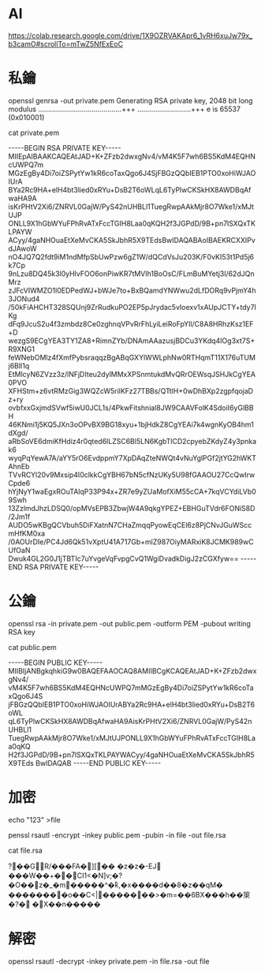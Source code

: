 # AI

https://colab.research.google.com/drive/1X9OZRVAKApr6_1vRH6xuJw79x_b3camO#scrollTo=mTwZ5NfExEoC

# 私鑰

openssl genrsa -out private.pem
Generating RSA private key, 2048 bit long modulus
..........................................+++
...........................+++
e is 65537 (0x010001)


 cat private.pem 


-----BEGIN RSA PRIVATE KEY-----
MIIEpAIBAAKCAQEAtJAD+K+ZFzb2dwxgNv4/vM4K5F7wh6BS5KdM4EQHNcUWPQ7m
MGzEgBy4Di7oiZSPytYw1kR6coTaxQgo6J4SjFBGzQQbIEB1PTO0xoHiWJAOIUrA
BYa2Rc9HA+elH4bt3lied0xRYu+DsB2T6oWLqL6TyPlwCKSkHX8AWDBqAfwaHA9A
isKrPHtV2Xi6/ZNRVL0GajW/PyS42nUHBLl1TuegRwpAAkMjr8O7Wke1/xMJtUJP
ONLL9X1hGbWYuFPhRvATxFccTGIH8Laa0qKQH2f3JGPdD/9B+pn7lSXQxTKLPAYW
ACyy/4gaNHOuaEtXeMvCKA5SkJbhR5X9TEdsBwIDAQABAoIBAEKRCXXIPvdJAwoW
nO4JQ7Q2fdt9iM1ndMfpSbUwPzw6gZ1W/dQCdVsJu203K/F0vKI53t1Pd5j6k7Cp
9nLzu8DQ45k3l0yHlvFOO6onPiwKR7tMVIh1BoOsC/FLmBuMYetj3l/62dJQnMrz
zJFcVIWMZO1l0EDPedWJ+bWJe7to+BxBQamdYNWwu2dLfDORq9vPjmY4h3JONud4
/50kFiAHCHT328SQUnj9ZrRudkuPO2EP5pJrydac5vIoexv1xAUpJCTY+tdy7IKg
dFq9JcuS2u4f3zmbdz8Ce0zghnqVPvRrFhLyiLeiRoFpYIl/C8A8HRhzKsz1EF+D
wezgS9ECgYEA3TY1ZA8+RimnZYb/DNAmAAazusjBDCu3YKdq4IOg3xt7S+R9XNG1
feWNebOMlz4fXmfPybsraqqzBgABqGXYlWWLphNw0RTHqmT11X176uTUMj6BlI1q
EtMlcyN6ZVzz3z/lNFjDIteu2dylMMxXPSnmtukdMvQRrOEWsqJSHJkCgYEA0PVO
XFHStm+z6vtRMzGig3WQZcW5rilKFz27TBBs/QTtlH+0wDhBXp2zgpfqojaDz+ry
ovbfxxGxjmdSVwf5iwU0JCL1s/4PkwFitshnial8JW9CAAVFolK4SdoiI6yGlBBH
46KNmi1j5KQ5JXn3oOPvBX9BG18xyu+1bjHdkZ8CgYEAi7k4wgnKyOB4hm1dXgd/
aRbSoVE6dmiKfHdiz4r0qted6lLZSC6Bl5LN6KgbTlCD2cpyebZKdyZ4y3pnkak6
wyqPqYewA7A/aYY5rO6EvdppmY7XpDAqZteNWQt4vNuYglPGf2jtYG2hWKTAhnEb
TVvRCYl20v9Mxsip4I0clkkCgYBH67bN5cfNzUKy5U98fGAAOU27CcQwIrwCpde6
hYjNyY1waEgxROuTAlqP33P94x+ZR7e9yZUaMofXiM55cCA+7kqVCYdiLVb09Swh
13ZzlmdJhzLDSQ0/opMVsEPB3ZbwjW4A9qkgYPEZ+EBHGuTVdr6FONiS8D/2Jm1f
AUDO5wKBgQCVbuh5DiFXatnN7CHaZmqqPyowEqCEl6z8PjCNvJGuWSccmHfKM0xa
/0AOUrDIe/PC4Jd6Qk51vXptU41A717Gb+mlZ987OiyMARxiK8JCMK989wCUfOaN
Dwuk4GL2G0J1jTBTIc7uYvgeVqFvpgCvQ1WgiDvadkDigJ2zCGXfyw==
-----END RSA PRIVATE KEY-----




# 公鑰

openssl rsa -in private.pem -out public.pem -outform PEM -pubout
writing RSA key

cat public.pem


-----BEGIN PUBLIC KEY-----
MIIBIjANBgkqhkiG9w0BAQEFAAOCAQ8AMIIBCgKCAQEAtJAD+K+ZFzb2dwxgNv4/
vM4K5F7wh6BS5KdM4EQHNcUWPQ7mMGzEgBy4Di7oiZSPytYw1kR6coTaxQgo6J4S
jFBGzQQbIEB1PTO0xoHiWJAOIUrABYa2Rc9HA+elH4bt3lied0xRYu+DsB2T6oWL
qL6TyPlwCKSkHX8AWDBqAfwaHA9AisKrPHtV2Xi6/ZNRVL0GajW/PyS42nUHBLl1
TuegRwpAAkMjr8O7Wke1/xMJtUJPONLL9X1hGbWYuFPhRvATxFccTGIH8Laa0qKQ
H2f3JGPdD/9B+pn7lSXQxTKLPAYWACyy/4gaNHOuaEtXeMvCKA5SkJbhR5X9TEds
BwIDAQAB
-----END PUBLIC KEY-----


# 加密
echo "123" >file

penssl rsautl -encrypt -inkey public.pem  -pubin -in file -out file.rsa

cat file.rsa



?��GR/���FA�][��
�z�z�-EJ
���W��+��CI1<�N]v;�?�O��z�_�m�����^�ؕk,�x����d��8�z��qM�
                                                           ��������o��C<|�������>�m=��6BX���h��箂�?�
                  �X��n�����


# 解密

openssl rsautl -decrypt -inkey private.pem -in file.rsa -out file

